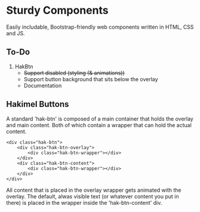 # Sturdy Components
Easily includable, Bootstrap-friendly web components written in HTML, CSS and JS.

## To-Do
1. HakBtn
	* ~~Support disabled (styling (& animations))~~
	* Support button background that sits below the overlay
	* Documentation


## Hakimel Buttons
A standard 'hak-btn' is composed of a main container that holds the overlay and main content. 
Both of which contain a wrapper that can hold the actual content.

	<div class="hak-btn">
		<div class="hak-btn-overlay">
			<div class="hak-btn-wrapper"></div>
		</div>
		<div class="hak-btn-content">
			<div class="hak-btn-wrapper"></div>
		</div>
	</div>

All content that is placed in the overlay wrapper gets animated with the overlay. The default, alwas visible text (or whatever content you put in there) is placed in the wrapper inside the 'hak-btn-content' div. 
